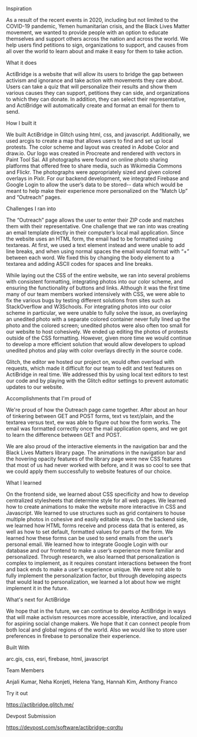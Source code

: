 Inspiration

As a result of the recent events in 2020, including but not limited to the COVID-19 pandemic, Yemen humanitarian crisis, and the Black Lives Matter movement, we wanted to provide people with an option to educate themselves and support others across the nation and across the world. We help users find petitions to sign, organizations to support, and causes from all over the world to learn about and make it easy for them to take action.


What it does

ActiBridge is a website that will allow its users to bridge the gap between activism and ignorance and take action with movements they care about. Users can take a quiz that will personalize their results and show them various causes they can support, petitions they can side, and organizations to which they can donate. In addition, they can select their representative, and ActiBridge will automatically create and format an email for them to send.


How I built it

We built ActiBridge in Glitch using html, css, and javascript. Additionally, we used arcgis to create a map that allows users to find and set up local protests. The color scheme and layout was created in Adobe Color and draw.io. Our logo was created in Procreate and rendered with vectors in Paint Tool Sai. All photographs were found on online photo sharing platforms that offered free to share media, such as Wikimedia Commons and Flickr. The photographs were appropriately sized and given colored overlays in Pixlr. For our backend development, we integrated Firebase and Google Login to allow the user’s data to be stored-- data which would be meant to help make their experience more personalized on the “Match Up” and “Outreach” pages.


Challenges I ran into

The “Outreach” page allows the user to enter their ZIP code and matches them with their representative. One challenge that we ran into was creating an email template directly in their computer’s local mail application. Since the website uses an HTML form, the email had to be formatted using textareas. At first, we used a text element instead and were unable to add line breaks, and when using normal spaces the email would format with “+” between each word. We fixed this by changing the body element to a textarea and adding ASCII codes for spaces and line breaks.

While laying out the CSS of the entire website, we ran into several problems with consistent formatting, integrating photos into our color scheme, and ensuring the functionality of buttons and links. Although it was the first time many of our team members worked intensively with CSS, we were able to fix the various bugs by testing different solutions from sites such as StackOverflow and W3Schools. For integrating photos into our color scheme in particular, we were unable to fully solve the issue, as overlaying an unedited photo with a separate colored container never fully lined up the photo and the colored screen; unedited photos were also often too small for our website to host cohesively. We ended up editing the photos of protests outside of the CSS formatting. However, given more time we would continue to develop a more efficient solution that would allow developers to upload unedited photos and play with color overlays directly in the source code.

Glitch, the editor we hosted our project on, would often overload with requests, which made it difficult for our team to edit and test features on ActiBridge in real time. We addressed this by using local text editors to test our code and by playing with the Glitch editor settings to prevent automatic updates to our website.


Accomplishments that I'm proud of

We're proud of how the Outreach page came together. After about an hour of tinkering between GET and POST forms, text vs text/plain, and the textarea versus text, ew was able to figure out how the form works. The email was formatted correctly once the mail application opens, and we got to learn the difference between GET and POST.

We are also proud of the interactive elements in the navigation bar and the Black Lives Matters library page. The animations in the navigation bar and the hovering opacity features of the library page were new CSS features that most of us had never worked with before, and it was so cool to see that we could apply them successfully to website features of our choice.


What I learned

On the frontend side, we learned about CSS specificity and how to develop centralized stylesheets that determine style for all web pages. We learned how to create animations to make the website more interactive in CSS and Javascript. We learned to use structures such as grid containers to house multiple photos in cohesive and easily editable ways. On the backend side, we learned how HTML forms receive and process data that is entered, as well as how to set default, formatted values for parts of the form. We learned how these forms can be used to send emails from the user’s personal email. We learned how to integrate Google Login with our database and our frontend to make a user’s experience more familiar and personalized. Through research, we also learned that personalization is complex to implement, as it requires constant interactions between the front and back ends to make a user's experience unique. We were not able to fully implement the personalization factor, but through developing aspects that would lead to personalization, we learned a lot about how we might implement it in the future.


What's next for ActiBridge

We hope that in the future, we can continue to develop ActiBridge in ways that will make activism resources more accessible, interactive, and localized for aspiring social change makers. We hope that it can connect people from both local and global regions of the world. Also we would like to store user preferences in firebase to personalize their experience.


Built With

arc.gis, css, esri, firebase, html, javascript


Team Members

Anjali Kumar, Neha Konjeti, Helena Yang, Hannah Kim, Anthony Franco


Try it out

https://actibridge.glitch.me/


Devpost Submission

https://devpost.com/software/actibridge-cqrdtu
